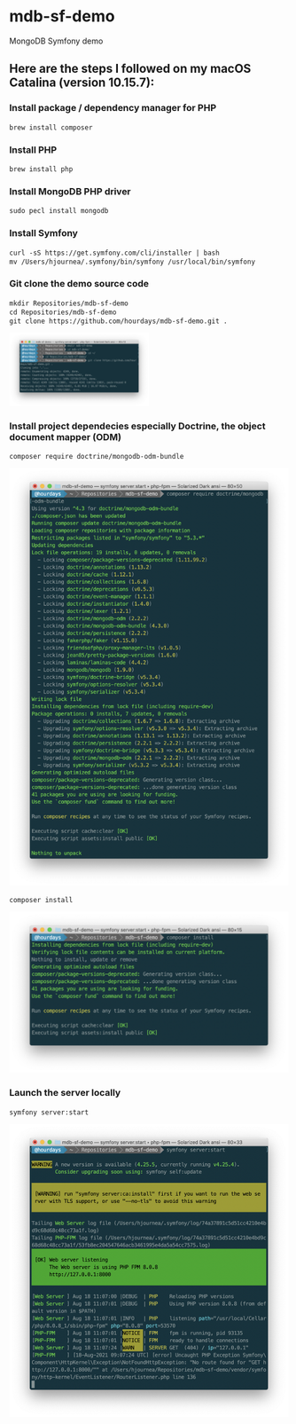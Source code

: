 # mdb-sf-demo
MongoDB Symfony demo

## Here are the steps I followed on my macOS Catalina (version 10.15.7):

### Install package / dependency manager for PHP 
```
brew install composer
```

### Install PHP
```
brew install php
```

### Install MongoDB PHP driver
```
sudo pecl install mongodb
```

### Install Symfony
```
curl -sS https://get.symfony.com/cli/installer | bash
mv /Users/hjournea/.symfony/bin/symfony /usr/local/bin/symfony
```

### Git clone the demo source code
```
mkdir Repositories/mdb-sf-demo
cd Repositories/mdb-sf-demo
git clone https://github.com/hourdays/mdb-sf-demo.git .
```
<img src="https://github.com/hourdays/mdb-sf-demo/blob/main/readme-images/git%20clone.png" width="50%">

### Install project dependecies especially Doctrine, the object document mapper (ODM)
```
composer require doctrine/mongodb-odm-bundle
```
![alt text](https://github.com/hourdays/mdb-sf-demo/blob/main/readme-images/require%20doctrine.png)

```
composer install
```
![alt text](https://github.com/hourdays/mdb-sf-demo/blob/main/readme-images/composer%20install.png)

### Launch the server locally
```
symfony server:start
```
![alt text](https://github.com/hourdays/mdb-sf-demo/blob/main/readme-images/symfony_server-start.png)
